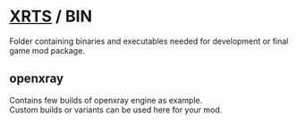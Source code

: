 # [XRTS](../) / BIN

Folder containing binaries and executables needed for development or final game mod package.

## openxray

Contains few builds of openxray engine as example. <br/>
Custom builds or variants can be used here for your mod.

